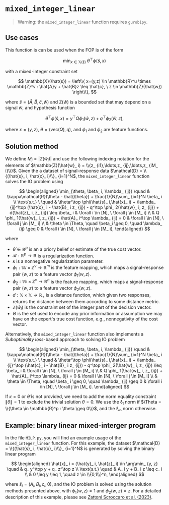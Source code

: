 # `mixed_integer_linear`

>Warning: the `mixed_integer_linear` function requires `gurobipy`.

## Use cases

This function is can be used when the FOP is of the form

$$
\min_ {x \in \mathbb{X}(\hat{s})} \ \theta^\top \phi(\hat{s}, x)
$$

with a mixed-integer constraint set

$$
\mathbb{X}(\hat{s}) = \left\\{ x=(y,z) \in \mathbb{R}^u \times \mathbb{Z}^v : \hat{A}y + \hat{B}z \leq \hat{c}, \ z \in \mathbb{Z}(\hat{w}) \right\\},
$$

where $\hat{s} = (\hat{A}, \hat{B}, \hat{c}, \hat{w})$ and $\mathbb{Z}(\hat{w})$ is a bounded set that may depend on a signal $\hat{w}$, and hypothesis function

$$
\theta^\top \phi(\hat{s}, x) = y^\top Q \phi_ 1(\hat{w}, z) + q^\top \phi_ 2(\hat{w}, z) ,
$$

where $x = (y,z)$, $\theta = (\text{vec}(Q), q)$, and $\phi_ 1$ and $\phi_ 2$ are feature functions.

## Solution method

We define $M_ i = |\mathbb{Z}(\hat{w}_ i)|$ and use the following indexing notation for the elements of $\mathbb{Z}(\hat{w}_ i) = \\{z_ {i1},\ldots,z_ {ij},\ldots,z_ {iM_ i}\\}$. Given the a dataset of signal-response data $\mathcal{D} = \\{(\hat{s}_ i, \hat{x}_ i)\\}_ {i=1}^N$,  the `mixed_integer_linear` function solves the IO problem using

$$
\begin{aligned}
\min_{\theta, \beta_ i, \lambda_ {ij}} \quad & \kappa\mathcal{R}(\theta - \hat{\theta}) + \frac{1}{N}\sum_ {i=1}^N \beta_ i  \\
\text{s.t.} \ \quad & \theta^\top \phi(\hat{s}_ i,\hat{x}_ i) + \lambda_ {ij}^\top (\hat{c}_ i - \hat{B}_ i z_ {ij}) - q^\top \phi_ 2(\hat{w}_ i, z_ {ij}) + d(\hat{z}_ i, z_ {ij}) \leq \beta_ i & \forall i \in [N], \ \forall j \in [M_ i] \\
& Q \phi_ 1(\hat{w}_ i, z_ {ij}) + \hat{A}_ i^\top \lambda_ {ij} = 0 & \forall i \in [N], \ \forall j \in [M_ i] \\
& \theta \in \Theta, \quad \beta_i \geq 0, \quad \lambda_ {ij} \geq 0 & \forall i \in [N], \ \forall j \in [M_ i],
\end{aligned}
$$

where
- $\hat{\theta} \in \mathbb{R}^p$ is an a priory belief or estimate of the true cost vector.
- $\mathcal{R} : \mathbb{R}^p \to \mathbb{R}$ is a regularization function.
- $\kappa$ is a nonnegative regularization parameter.
- $\phi_ 1: \mathbb{W} \times \mathbb{Z}^v \to \mathbb{R}^m$ is the feature mapping, which maps a signal-response pair $(w,z)$ to a feature vector $\phi_ 1(w,z)$.
- $\phi_ 2: \mathbb{W} \times \mathbb{Z}^v \to \mathbb{R}^n$ is the feature mapping, which maps a signal-response pair $(w,z)$ to a feature vector $\phi_ 2(w,z)$.
- $d : \mathbb{X} \times \mathbb{X} \to \mathbb{R}_ +$ is a distance function, which given two responses, returns the distance between them according to some distance metric.
- $\mathbb{Z}(\hat{w}_ i)$ is the constraint set of the integer part of the decision vector.
- $\Theta$ is the set used to encode any prior information or assumption we may have on the expert's true cost function, e.g., nonnegativity of the cost vector.

Alternatively, the `mixed_integer_linear` function also implements a *Suboptimality loss*-based approach to solving IO problem

$$
\begin{aligned}
\min_{\theta, \beta_ i, \lambda_ {ij}} \quad & \kappa\mathcal{R}(\theta - \hat{\theta}) + \frac{1}{N}\sum_ {i=1}^N \beta_ i  \\
\text{s.t.} \ \quad & \theta^\top \phi(\hat{s}_ i,\hat{x}_ i) + \lambda_ {ij}^\top (\hat{c}_ i - \hat{B}_ i z_ {ij}) - q^\top \phi_ 2(\hat{w}_ i, z_ {ij})  \leq \beta_ i & \forall i \in [N], \ \forall j \in [M_ i] \\
& Q \phi_ 1(\hat{w}_ i, z_ {ij}) + \hat{A}_ i^\top \lambda_ {ij} = 0 & \forall i \in [N], \ \forall j \in [M_ i] \\
& \theta \in \Theta, \quad \beta_ i \geq 0, \quad \lambda_ {ij} \geq 0 & \forall i \in [N], \ \forall j \in [M_ i].
\end{aligned}
$$

If $\kappa=0$ or $\hat{\theta}$ is not provided, we need to add the norm equality constraint $\rVert \theta \rVert = 1$ to exclude the trivial solution $\theta=0$. We use the $\ell_ 1$ norm if $\Theta = \\{\theta \in \mathbb{R}^p : \theta \geq 0\\}$, and the $\ell_ \infty$ norm otherwise.

## Example: binary linear mixed-interger program

In the file `MILP.py`, you will find an example usage of the `mixed_integer_linear` function. For this example, the dataset $\mathcal{D} = \\{(\hat{s}_ i, \hat{x}_ i)\\}_ {i=1}^N$ is generated by solving the binary linear program

$$
\begin{aligned}
\hat{x}_ i = (\hat{y}_ i, \hat{z}_ i) \in \arg\min_ {y, z} \quad &  q_ y^\top y + q_ z^\top z \\
\text{s.t.} \quad & A_ i y + B_ i z \leq c_ i \\
& 0 \leq y \leq 1, \quad z \in \\{0,1\\}^n,
\end{aligned}
$$

where $\hat{s}_ i = (A_ i, B_ i, c_ i, 0)$, and the IO problem is solved using the solution methods presented above, with $\phi_ 1(w,z) = 1$ and $\phi_ 2(w,z) = z$. For a detailed description of this example, please see [Zattoni Scroccaro et al. (2023)](https://arxiv.org/abs/2305.07730).